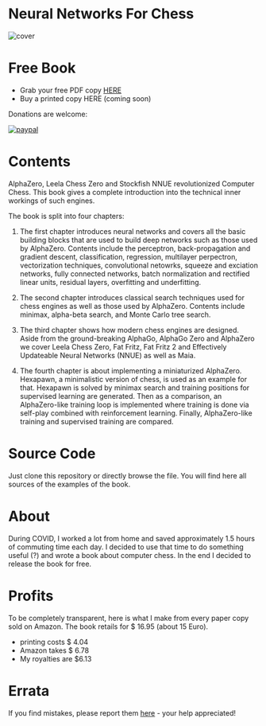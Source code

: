 # Neural Networks For Chess

![cover](https://raw.githubusercontent.com/asdfjkl/neural_network_chess/main/cover_single_graphic.png?token=AADBBS6WSERHTN4OIH7GGP3BKLJWE)

# Free Book

- Grab your free PDF copy [HERE](https://github.com/asdfjkl/neural_network_chess/releases/tag/v1.0)
- Buy a printed copy HERE (coming soon)

Donations are welcome: 

[![paypal](https://www.paypalobjects.com/en_US/DK/i/btn/btn_donateCC_LG.gif)](https://www.paypal.com/donate?hosted_button_id=9K2JDF5YBDZT6)

# Contents

AlphaZero, Leela Chess Zero and Stockfish NNUE revolutionized Computer Chess. This book 
gives a complete introduction into the technical inner workings of such engines. 

The book is split into four chapters:

1. The first chapter introduces neural networks and covers all the basic building blocks that 
are used to build deep networks such as those used by AlphaZero. Contents include the perceptron, back-propagation and gradient descent, classification, regression, multilayer perpectron, vectorization techniques, convolutional netowrks, squeeze and exciation networks, fully connected networks, batch normalization and rectified linear units, residual layers, overfitting and underfitting.

2. The second chapter introduces classical search techniques used for chess engines as well as those used by AlphaZero. Contents include minimax, alpha-beta search, and Monte Carlo tree search.
  
3. The third chapter shows how modern chess engines are designed. Aside from the ground-breaking AlphaGo, AlphaGo Zero and AlphaZero we cover Leela Chess Zero, Fat Fritz, Fat Fritz 2 and Effectively Updateable Neural Networks (NNUE) as well as Maia.

4. The fourth chapter is about implementing a miniaturized AlphaZero. Hexapawn, a minimalistic version of chess, is used as an example for that. Hexapawn is solved by minimax search and training positions for supervised learning are generated. Then as a comparison, an AlphaZero-like training loop is implemented where training is done via self-play combined with reinforcement learning. Finally, AlphaZero-like training and supervised training are compared.

# Source Code

Just clone this repository or directly browse the file. You will find here all sources of the examples of the book.

# About

During COVID, I worked a lot from home and saved approximately 1.5 hours of commuting time each day. I decided to use that time to do something useful (?) and wrote a book about computer chess. In the end I decided to release the book for free.

# Profits

To be completely transparent, here is what I make from every paper copy sold on Amazon. The book retails for $ 16.95 (about 15 Euro).

- printing costs $ 4.04
- Amazon takes $ 6.78
- My royalties are $6.13

# Errata

If you find mistakes, please report them [here](https://github.com/asdfjkl/neural_network_chess/issues/1) - your help appreciated!
